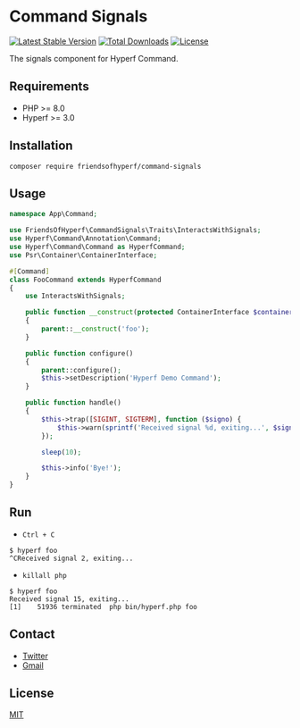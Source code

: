 # Command Signals

[![Latest Stable Version](https://img.shields.io/packagist/v/friendsofhyperf/command-signals)](https://packagist.org/packages/friendsofhyperf/command-signals)
[![Total Downloads](https://img.shields.io/packagist/dt/friendsofhyperf/command-signals)](https://packagist.org/packages/friendsofhyperf/command-signals)
[![License](https://img.shields.io/packagist/l/friendsofhyperf/command-signals)](https://github.com/friendsofhyperf/command-signals)

The signals component for Hyperf Command.

## Requirements

- PHP >= 8.0
- Hyperf >= 3.0

## Installation

```shell
composer require friendsofhyperf/command-signals
```

## Usage

```php
namespace App\Command;

use FriendsOfHyperf\CommandSignals\Traits\InteractsWithSignals;
use Hyperf\Command\Annotation\Command;
use Hyperf\Command\Command as HyperfCommand;
use Psr\Container\ContainerInterface;

#[Command]
class FooCommand extends HyperfCommand
{
    use InteractsWithSignals;

    public function __construct(protected ContainerInterface $container)
    {
        parent::__construct('foo');
    }

    public function configure()
    {
        parent::configure();
        $this->setDescription('Hyperf Demo Command');
    }

    public function handle()
    {
        $this->trap([SIGINT, SIGTERM], function ($signo) {
            $this->warn(sprintf('Received signal %d, exiting...', $signo));
        });

        sleep(10);

        $this->info('Bye!');
    }
}
```

## Run

- `Ctrl + C`

```shell
$ hyperf foo
^CReceived signal 2, exiting...
```

- `killall php`

```shell
$ hyperf foo
Received signal 15, exiting...
[1]    51936 terminated  php bin/hyperf.php foo
```

## Contact

- [Twitter](https://twitter.com/huangdijia)
- [Gmail](mailto:huangdijia@gmail.com)

## License

[MIT](LICENSE)

